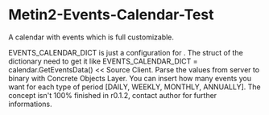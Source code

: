 # Metin2-Events-Calendar-Test
A calendar with events which is full customizable.

EVENTS_CALENDAR_DICT is just a configuration for <Python-Live-Test>.
The struct of the dictionary need to get it like EVENTS_CALENDAR_DICT = calendar.GetEventsData() << Source Client.
Parse the values from server to binary with Concrete Objects Layer.
You can insert how many events you want for each type of period [DAILY, WEEKLY, MONTHLY, ANNUALLY].
The concept isn't 100% finished in r0.1.2, contact author for further informations.

